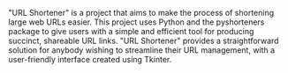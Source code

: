 "URL Shortener" is a project that aims to make the process of shortening large web URLs easier. This project uses Python and the pyshorteners package to give users with a simple and efficient tool for producing succinct, shareable URL links. "URL Shortener" provides a straightforward solution for anybody wishing to streamline their URL management, with a user-friendly interface created using Tkinter.
